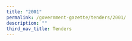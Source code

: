 ```yaml
---
title: "2001"
permalink: /government-gazette/tenders/2001/
description: ""
third_nav_title: Tenders
---
```


